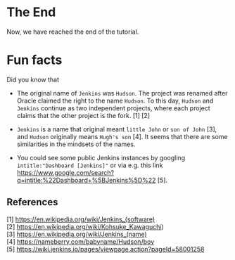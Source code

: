 # The End
Now, we have reached the end of the tutorial.

# Fun facts

Did you know that

* The original name of `Jenkins` was `Hudson`. The project was renamed after Oracle claimed the right to the name `Hudson`. To this day, `Hudson` and `Jenkins` continue as two independent projects, where each project claims that the other project is the fork. [1] [2]

* `Jenkins` is a name that original meant `little John` or `son of John` [3], and `Hudson` originally means `Hugh's son` [4]. It seems that there are some similarities in the mindsets of the names.

* You could see some public Jenkins instances by googling `intitle:"Dashboard [Jenkins]"` or via e.g. this link https://www.google.com/search?q=intitle:%22Dashboard+%5BJenkins%5D%22 [5].

## References

[1] https://en.wikipedia.org/wiki/Jenkins_(software)  
[2] https://en.wikipedia.org/wiki/Kohsuke_Kawaguchi)  
[3] https://en.wikipedia.org/wiki/Jenkins_(name)  
[4] https://nameberry.com/babyname/Hudson/boy  
[5] https://wiki.jenkins.io/pages/viewpage.action?pageId=58001258  
